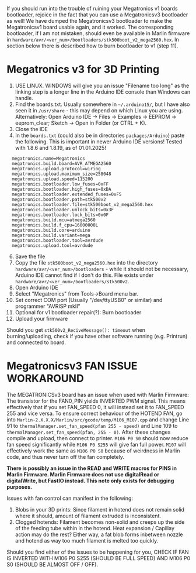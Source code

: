 If you should run into the trouble of ruining your Megatronics v1 boards bootloader, rejoice in the fact that you can use a Megatronicsv3 bootloader as well! We have dumped the Megatronicsv3 bootloader to make the Megatronicsv1 board usable again, and it worked. The corresponding bootloader, if I am not mistaken, should even be available in Marlin firmware in `hardware/avr/<ver_num>/bootloaders/stk500boot_v2_mega2560.hex`. In section below there is described how to burn bootloader to v1 (step 11).


# Megatronics v3 for 3D Printing

1. USE LINUX. WINDOWS will give you an issue "Filename too long" as the linking step is a longer line in the Arduino IDE console than Windows can handle.
2. Find the boards.txt. Usually somewhere in `~/.arduino15/`, but I have also seen it in `/usr/share` - this may depend on which Linux you are using.
Alternatively: Open Arduino IDE -> Files -> Examples -> EEPROM -> eeprom_clear; Sketch -> Open in Folder (or CTRL + K).
3. Close the IDE
4. In the `boards.txt` (could also be in directories `packages/Arduino`) paste the following. This is important in newer Arduino IDE versions! Tested with 1.8.6 and 1.8.19, as of 01.01.2025!
```
  megatronics.name=Megatronics
  megatronics.build.board=AVR_ATMEGA2560
  megatronics.upload.protocol=wiring
  megatronics.upload.maximum_size=258048
  megatronics.upload.speed=115200
  megatronics.bootloader.low_fuses=0xFF
  megatronics.bootloader.high_fuses=0xDA
  megatronics.bootloader.extended_fuses=0xF5
  megatronics.bootloader.path=stk500v2
  megatronics.bootloader.file=stk500boot_v2_mega2560.hex
  megatronics.bootloader.unlock_bits=0x3F
  megatronics.bootloader.lock_bits=0x0F
  megatronics.build.mcu=atmega2560
  megatronics.build.f_cpu=16000000L
  megatronics.build.core=arduino
  megatronics.build.variant=mega
  megatronics.bootloader.tool=avrdude
  megatronics.upload.tool=avrdude
```
6. Save the file
7. Copy the file `stk500boot_v2_mega2560.hex` into the directory `hardware/avr/<ver_num>/bootloaders` - while it should not be necessary, Arduino IDE cannot find if I don't do this. File exists under `hardware/avr/<ver_num>/bootloaders/stk500v2`.
8. Open Arduino IDE
9. Select "Megatronics" from Tools->Board menu bar.
10. Set correct COM port (Usually "/dev/ttyUSB0" or similar) and programmer "AVRISP mkII"
11. Optional for v1 bootloader repair(?): Burn bootloader
12. Upload your firmware

Should you get `stk500v2_ReciveMessage(): timeout` when burning/uploading, check if you have other software running (e.g. Printrun) and connected to board.

# Megatronicsv3 FAN ISSUE WORKAROUND

The MEGATRONICSv3 board has an issue when used with Marlin Firmware: 
The transistor for the FAN0_PIN yields INVERTED PWM signal. This means effectively that if you set FAN_SPEED 0, it will instead set it to FAN_SPEED 255 and vice versa. 
To ensure correct behaviour of the HOTEND FAN, go into `Marlin-2.X.X.X/Marlin/src/gcode/temp/M106_M107.cpp` and change Line 91 to `thermalManager.set_fan_speed(pfan 255 - speed)` and Line 109 to `thermalManager.set_fan_speed(pfan, 255 - 0)`.
After these changes compile and upload, then connect to printer. `M106 P0 S0` should now reduce fan speed significantly while `M106 P0 S255` will give fan full power. `M107` will effectively work the same as `M106 P0 S0` because of weirdness in Marlin code, and thus never turn off the fan completely. 

__There is possibly an issue in the READ and WRITE macros for PINS in Marlin Firmware. Marlin Firmware does not use digitalRead or digitalWrite, but FastIO instead. This note only exists for debugging purposes.__

Issues with fan control can manifest in the following:
1. Blobs in your 3D prints: Since filament in hotend does not remain solid where it should, amount of filament extruded is inconsistent.
2. Clogged hotends: Filament becomes non-solid and creeps up the side of the feeding tube within in the hotend. Heat expansion / Capillay action may do the rest? Either way, a fat blob forms inbetween nozzle and hotend as way too much filament is melted too quickly.

Should you find either of the issues to be happening for you, CHECK IF FAN IS INVERTED WITH M106 P0 S255 (SHOULD BE FULL SPEED) AND M106 P0 S0 (SHOULD BE ALMOST OFF / OFF). 
